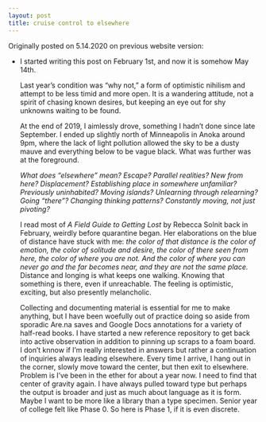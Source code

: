 ```yaml
---
layout: post
title: cruise control to elsewhere
---
```


Originally posted on 5.14.2020 on previous website version:

- I started writing this post on February 1st, and now it is somehow May 14th.
    
    Last year’s condition was “why not,” a form of optimistic nihilism and attempt to be less timid and more open. It is a wandering attitude, not a spirit of chasing known desires, but keeping an eye out for shy unknowns waiting to be found.
    
    At the end of 2019, I aimlessly drove, something I hadn’t done since late September. I ended up slightly north of Minneapolis in Anoka around 9pm, where the lack of light pollution allowed the sky to be a dusty mauve and everything below to be vague black. What was further was at the foreground.

    *What does “elsewhere” mean? Escape? Parallel realities? New from here? Displacement? Establishing place in somewhere unfamiliar? Previously uninhabited? Moving islands? Unlearning through relearning? Going “there”? Changing thinking patterns? Constantly moving, not just pivoting?*

    I read most of *A Field Guide to Getting Lost* by Rebecca Solnit back in February, weirdly before quarantine began. Her elaborations on the blue of distance have stuck with me: *the color of that distance is the color of emotion, the color of solitude and desire, the color of there seen from here, the color of where you are not. And the color of where you can never go and the far becomes near, and they are not the same place.* Distance and longing is what keeps one walking. Knowing that something is there, even if unreachable. The feeling is optimistic, exciting, but also presently melancholic.

    Collecting and documenting material is essential for me to make anything, but I have been woefully out of practice doing so aside from sporadic Are.na saves and Google Docs annotations for a variety of half-read books. I have started a new reference repository to get back into active observation in addition to pinning up scraps to a foam board. I don’t knnow if I’m really interested in answers but rather a continuation of inquiries always leading elsewhere. Every time I arrive, I hang out in the corner, slowly move toward the center, but then exit to elsewhere. Problem is I’ve been in the ether for about a year now. I need to find that center of gravity again. I have always pulled toward type but perhaps the output is broader and just as much about language as it is form. Maybe I want to be more like a library than a type specimen. Senior year of college felt like Phase 0. So here is Phase 1, if it is even discrete.

